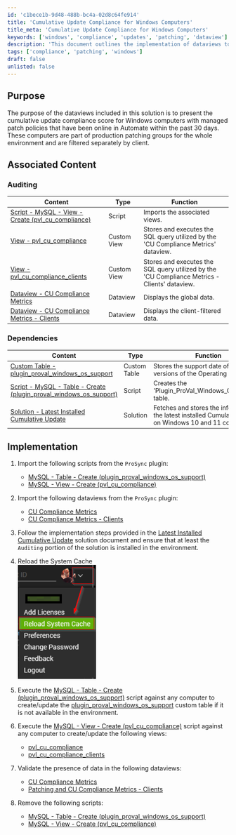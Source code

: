 ```yaml
---
id: 'c1bece1b-9d48-488b-bc4a-02d8c64fe914'
title: 'Cumulative Update Compliance for Windows Computers'
title_meta: 'Cumulative Update Compliance for Windows Computers'
keywords: ['windows', 'compliance', 'updates', 'patching', 'dataview']
description: 'This document outlines the implementation of dataviews to present the cumulative update compliance score for Windows computers with managed patch policies. It details the associated content, dependencies, and step-by-step instructions for setting up the solution in ConnectWise Automate, ensuring that your environment maintains compliance with the latest updates.'
tags: ['compliance', 'patching', 'windows']
draft: false
unlisted: false
---
```


## Purpose

The purpose of the dataviews included in this solution is to present the cumulative update compliance score for Windows computers with managed patch policies that have been online in Automate within the past 30 days. These computers are part of production patching groups for the whole environment and are filtered separately by client.

## Associated Content

### Auditing

| Content                                                                 | Type        | Function                                           |
|-------------------------------------------------------------------------|-------------|----------------------------------------------------|
| [Script - MySQL - View - Create (pvl_cu_compliance)](<../cwa/scripts/MySQL - View - Create (pvl_cu_compliance).md>) | Script      | Imports the associated views.                       |
| [View - pvl_cu_compliance](<../cwa/views/pvl_cu_compliance.md>) | Custom View | Stores and executes the SQL query utilized by the 'CU Compliance Metrics' dataview. |
| [View - pvl_cu_compliance_clients](<../cwa/views/pvl_cu_compliance_clients.md>) | Custom View | Stores and executes the SQL query utilized by the 'CU Compliance Metrics - Clients' dataview. |
| [Dataview - CU Compliance Metrics](<../cwa/dataviews/CU Compliance Metrics.md>) | Dataview    | Displays the global data.                           |
| [Dataview - CU Compliance Metrics - Clients](<../cwa/dataviews/CU Compliance Metrics - Clients.md>) | Dataview    | Displays the client-filtered data.                  |

### Dependencies

| Content                                                                 | Type        | Function                                           |
|-------------------------------------------------------------------------|-------------|----------------------------------------------------|
| [Custom Table - plugin_proval_windows_os_support](<../cwa/tables/plugin_proval_windows_os_support.md>) | Custom Table | Stores the support date of different versions of the Operating System. |
| [Script - MySQL - Table - Create (plugin_proval_windows_os_support)](<../cwa/scripts/MySQL - Table - Create (plugin_proval_windows_os_support).md>) | Script      | Creates the 'Plugin_ProVal_Windows_OS_Support' table. |
| [Solution - Latest Installed Cumulative Update](https://proval.itglue.com/DOC-5078775-12850104) | Solution    | Fetches and stores the information of the latest installed Cumulative Update on Windows 10 and 11 computers. |

## Implementation

1. Import the following scripts from the `ProSync` plugin:
   - [MySQL - Table - Create (plugin_proval_windows_os_support)](<../cwa/scripts/MySQL - Table - Create (plugin_proval_windows_os_support).md>)
   - [MySQL - View - Create (pvl_cu_compliance)](<../cwa/scripts/MySQL - View - Create (pvl_cu_compliance).md>)

2. Import the following dataviews from the `ProSync` plugin:
   - [CU Compliance Metrics](<../cwa/dataviews/CU Compliance Metrics.md>)
   - [CU Compliance Metrics - Clients](<../cwa/dataviews/CU Compliance Metrics - Clients.md>)

3. Follow the implementation steps provided in the [Latest Installed Cumulative Update](https://proval.itglue.com/DOC-5078775-12850104) solution document and ensure that at least the `Auditing` portion of the solution is installed in the environment.

4. Reload the System Cache  
   ![Reload the System Cache](../../static/img/Cumulative-Update-Compliance---Report/image_1.png)

5. Execute the [MySQL - Table - Create (plugin_proval_windows_os_support)](<../cwa/scripts/MySQL - Table - Create (plugin_proval_windows_os_support).md>) script against any computer to create/update the [plugin_proval_windows_os_support](<../cwa/tables/plugin_proval_windows_os_support.md>) custom table if it is not available in the environment.

6. Execute the [MySQL - View - Create (pvl_cu_compliance)](<../cwa/scripts/MySQL - View - Create (pvl_cu_compliance).md>) script against any computer to create/update the following views:
   - [pvl_cu_compliance](<../cwa/views/pvl_cu_compliance.md>)
   - [pvl_cu_compliance_clients](<../cwa/views/pvl_cu_compliance_clients.md>)

7. Validate the presence of data in the following dataviews:
   - [CU Compliance Metrics](<../cwa/dataviews/CU Compliance Metrics.md>)
   - [Patching and CU Compliance Metrics - Clients](<../cwa/dataviews/Patching and CU compliance Metrics - Clients.md>)

8. Remove the following scripts:
   - [MySQL - Table - Create (plugin_proval_windows_os_support)](<../cwa/scripts/MySQL - Table - Create (plugin_proval_windows_os_support).md>)
   - [MySQL - View - Create (pvl_cu_compliance)](<../cwa/scripts/MySQL - View - Create (pvl_cu_compliance).md>)


